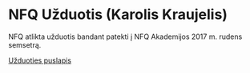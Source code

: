 # NFQ Užduotis (Karolis Kraujelis)

NFQ atlikta užduotis bandant patekti į NFQ Akademijos 2017 m. rudens semsetrą.

[Užduoties puslapis](https://www.l5roleplay.lt/nfq)